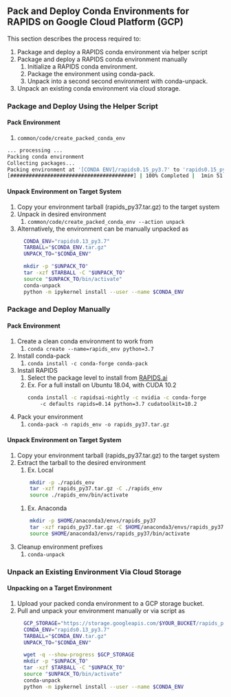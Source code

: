 ## **Pack and Deploy Conda Environments for RAPIDS on Google Cloud Platform (GCP)**
This section describes the process required to:
1. Package and deploy a RAPIDS conda environment via helper script
1. Package and deploy a RAPIDS conda environment manually
    1. Initialize a RAPIDS conda environment.
    1. Package the environment using conda-pack.
    1. Unpack into a second second environment with conda-unpack.
1. Unpack an existing conda environment via cloud storage.

### **Package and Deploy Using the Helper Script**
#### Pack Environment
1. `common/code/create_packed_conda_env`
```bash
... processing ...
Packing conda environment
Collecting packages...
Packing environment at '[CONDA ENV]/rapids0.15_py3.7' to 'rapids0.15_py3.7.tar.gz'
[########################################] | 100% Completed |  1min 51.1s
```

#### Unpack Environment on Target System
1. Copy your environment tarball (rapids_py37.tar.gz) to the target system
1. Unpack in desired environment
    1. `common/code/create_packed_conda_env --action unpack` 
1. Alternatively, the environment can be manually unpacked as
    ```bash
      CONDA_ENV="rapids0.13_py3.7"
      TARBALL="$CONDA_ENV.tar.gz"
      UNPACK_TO="$CONDA_ENV"
   
      mkdir -p "$UNPACK_TO"
      tar -xzf $TARBALL -C "$UNPACK_TO"
      source "$UNPACK_TO/bin/activate"
      conda-unpack
      python -m ipykernel install --user --name $CONDA_ENV
    ```

### **Package and Deploy Manually**
#### Pack Environment
1. Create a clean conda environment to work from
    1. `conda create --name=rapids_env python=3.7`
1. Install conda-pack
    1. `conda install -c conda-forge conda-pack`
1. Install RAPIDS
    1. Select the package level to install from [RAPIDS.ai](rapids.ai/start.html)
    1. Ex. For a full install on Ubuntu 18.04, with CUDA 10.2
        ```bash
        conda install -c rapidsai-nightly -c nvidia -c conda-forge 
            -c defaults rapids=0.14 python=3.7 cudatoolkit=10.2 
        ```
1. Pack your environment
    1. `conda-pack -n rapids_env -o rapids_py37.tar.gz`
    
#### Unpack Environment on Target System 
1. Copy your environment tarball (rapids_py37.tar.gz) to the target system
1. Extract the tarball to the desired environment
    1. Ex. Local
    ```bash
        mkdir -p ./rapids_env
        tar -xzf rapids_py37.tar.gz -C ./rapids_env
        source ./rapids_env/bin/activate
    ```
   1. Ex. Anaconda
    ```bash
        mkdir -p $HOME/anaconda3/envs/rapids_py37
        tar -xzf rapids_py37.tar.gz -C $HOME/anaconda3/envs/rapids_py37
        source $HOME/anaconda3/envs/rapids_py37/bin/activate 
    ```
1. Cleanup environment prefixes
    1. `conda-unpack`

### **Unpack an Existing Environment Via Cloud Storage**
#### Unpacking on a Target Environment
1. Upload your packed conda environment to a GCP storage bucket.
1. Pull and unpack your environment manually or via script as
    ```bash
      GCP_STORAGE="https://storage.googleapis.com/$YOUR_BUCKET/rapids_py37.tar.gz"
      CONDA_ENV="rapids0.13_py3.7"
      TARBALL="$CONDA_ENV.tar.gz"
      UNPACK_TO="$CONDA_ENV"
   
      wget -q --show-progress $GCP_STORAGE
      mkdir -p "$UNPACK_TO"
      tar -xzf $TARBALL -C "$UNPACK_TO"
      source "$UNPACK_TO/bin/activate"
      conda-unpack
      python -m ipykernel install --user --name $CONDA_ENV
    ```